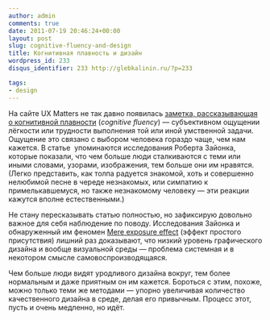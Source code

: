 ```yaml
---
author: admin
comments: true
date: 2011-07-19 20:46:24+00:00
layout: post
slug: cognitive-fluency-and-design
title: Когнитивная плавность и дизайн
wordpress_id: 233
disqus_identifier: 233 http://glebkalinin.ru/?p=233

tags:
- design
---
```


На сайте UX Matters не так давно появилась [заметка, рассказывающая о когнитивной плавности](http://www.uxmatters.com/mt/archives/2011/07/how-cognitive-fluency-affects-decision-making.php) (_cognitive fluency_) — субъективном ощущении лёгкости или трудности выполнения той или иной умственной задачи. Ощущение это связано с выбором человека гораздо чаще, чем нам кажется. В статье  упоминаются исследования Роберта Зайонка, которые показали, что чем больше люди сталкиваются с теми или иными словами, узорами, изображения, тем больше они им нравятся. (Легко представить, как толпа радуется знакомой, хоть и совершенно нелюбимой песне в череде незнакомых, или симпатию к примелькавшемуся, но также незнакомому человеку — эти реакции кажутся вполне естественными.)

Не стану пересказывать статью полностью, но зафиксирую довольно важное для себя наблюдение по поводу. Исследования Зайонка и обнаруженный им феномен [Mere exposure effect](http://en.wikipedia.org/wiki/Mere_exposure_effect) (эффект простого присутствия) лишний раз доказывают, что низкий уровень графического дизайна и вообще визуальной среды — проблема системная и в некотором смысле самовоспроизводящаяся.

Чем больше люди видят уродливого дизайна вокруг, тем более нормальным и даже приятным он им кажется. Бороться с этим, похоже, можно только теми же методами — упорно увеличивая количество качественного дизайна в среде, делая его привычным. Процесс этот, пусть и очень медленно, но идёт.
